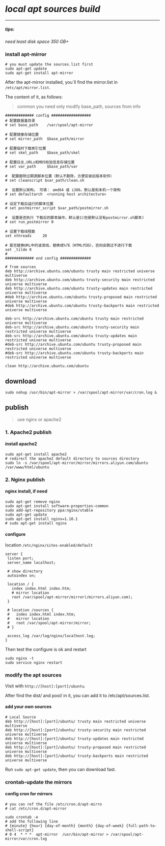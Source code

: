 # ***local apt sources build***
-----
##### tips:
*need least disk space 350 GB+*
### install apt-mirror
```
# you must update the sources.list first
sudo apt-get update
sudo apt-get install apt-mirror
```
After the apt-mirror installed, you\`ll find the mirror.list in `/etc/apt/mirror.list`.

The content of it, as follows:
>common you need only modify base_path, sources from info

```
############# config ##################
# 配置数据基目录
# set base_path    /var/spool/apt-mirror

# 配置镜像存储位置
# set mirror_path  $base_path/mirror

# 配置临时下载索引位置
# set skel_path    $base_path/skel

# 配置日志,URLs和MD5校验信息存储位置
# set var_path     $base_path/var

#  配置删除过期源脚本位置（默认不删除，方便安装旧版本软件）
# set cleanscript $var_path/clean.sh

#  设置默认架构， 可填： amd64 或 i386，默认是和本机一个架构
# set defaultarch  <running host architecture>

# 设定下载后运行的脚本位置
# set postmirror_script $var_path/postmirror.sh

#  设置是否执行 下载后的脚本操作，默认是1(但是默认没有postmirror.sh脚本)
# set run_postmirror 0

# 设置下载线程数
set nthreads     20

# 是否替换URL中的波浪线，替换成%7E（HTML代码），否则会跳过不进行下载
set _tilde 0
#
############# end config ##############

# from sources
deb http://archive.ubuntu.com/ubuntu trusty main restricted universe multiverse
deb http://archive.ubuntu.com/ubuntu trusty-security main restricted universe multiverse
deb http://archive.ubuntu.com/ubuntu trusty-updates main restricted universe multiverse
#deb http://archive.ubuntu.com/ubuntu trusty-proposed main restricted universe multiverse
#deb http://archive.ubuntu.com/ubuntu trusty-backports main restricted universe multiverse

deb-src http://archive.ubuntu.com/ubuntu trusty main restricted universe multiverse
deb-src http://archive.ubuntu.com/ubuntu trusty-security main restricted universe multiverse
deb-src http://archive.ubuntu.com/ubuntu trusty-updates main restricted universe multiverse
#deb-src http://archive.ubuntu.com/ubuntu trusty-proposed main restricted universe multiverse
#deb-src http://archive.ubuntu.com/ubuntu trusty-backports main restricted universe multiverse

clean http://archive.ubuntu.com/ubuntu
```
## download
```
sudo nohup /usr/bin/apt-mirror > /var/spool/apt-mirror/var/cron.log &
```

## publish
> use nginx or apache2

### 1. Apache2 publish
#### install apache2
```
sudo apt-get install apache2
# redirect the apache2 default directory to sources directory
sudo ln -s /var/spool/apt-mirror/mirror/mirrors.aliyun.com/ubuntu /var/www/html/ubuntu
```

### 2. Nginx publish
#### nginx install, if need
```
sudo apt-get remove nginx
sudo apt-get install software-properties-common
sudo add-apt-repository ppa:nginx/stable
sudo apt-get update
sudo apt-get install nginx=1.10.1
# sudo apt-get install nginx
```
#### configure
location `/etc/nginx/sites-enabled/default`
```
server {
 listen port;
 server_name localhost;

 # show directory
 autoindex on;

 location / {
   index index.html index.htm;
   # mirror location
   root /var/spool/apt-mirror/mirror(/mirrors.aliyun.com);
 }

 # location /sources {
 #   index index.html index.htm;
 #   mirror location
 #   root /var/spool/apt-mirror/mirror;
 # }

 access_log /var/log/nginx/localhost.log;
}
```

Then test the configure is ok and restart
```
sudo nginx -t
sudo service nginx restart
```

### modify the apt sources

Visit with `http://[host]:[port]/ubuntu`.

After find the dist/ and pool/ in it, you can add it to /etc/apt/sources.list.

#### add your own sources

```
# Local Source
deb http://[host]:[port]/ubuntu/ trusty main restricted universe multiverse
deb http://[host]:[port]/ubuntu/ trusty-security main restricted universe multiverse
deb http://[host]:[port]/ubuntu/ trusty-updates main restricted universe multiverse
deb http://[host]:[port]/ubuntu/ trusty-proposed main restricted universe multiverse
deb http://[host]:[port]/ubuntu/ trusty-backports main restricted universe multiverse
```
Run `sudo apt-get update`, then you can download fast.

### crontab-update the mirrors
#### config cron for mirrors
```
# you can ref the file /etc/cron.d/apt-mirro
# cat /etc/cron.d/apt-mirror

sudo crontab -e
# add the following line
# {minute} {hour} {day-of-month} {month} {day-of-week} {full-path-to-shell-script}
# 0 4  * * *  apt-mirror  /usr/bin/apt-mirror > /var/spool/apt-mirror/var/cron.log
```
